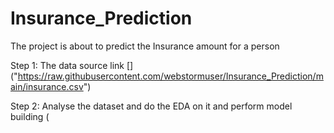 # Insurance_Prediction

  
   The project is about to predict the Insurance amount for a person 
   
  Step 1: 
     The data source link  [] ("https://raw.githubusercontent.com/webstormuser/Insurance_Prediction/main/insurance.csv")
     
  Step 2: 
    Analyse the dataset and do the EDA on it and perform model building (
